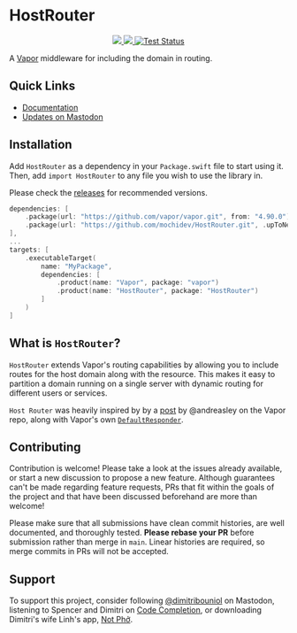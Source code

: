 # HostRouter

<p align="center">
    <a href="https://swiftpackageindex.com/mochidev/HostRouter">
        <img src="https://img.shields.io/endpoint?url=https%3A%2F%2Fswiftpackageindex.com%2Fapi%2Fpackages%2Fmochidev%2FHostRouter%2Fbadge%3Ftype%3Dswift-versions" />
    </a>
    <a href="https://swiftpackageindex.com/mochidev/HostRouter">
        <img src="https://img.shields.io/endpoint?url=https%3A%2F%2Fswiftpackageindex.com%2Fapi%2Fpackages%2Fmochidev%2FHostRouter%2Fbadge%3Ftype%3Dplatforms" />
    </a>
    <a href="https://github.com/mochidev/HostRouter/actions?query=workflow%3A%22Test+HostRouter%22">
        <img src="https://github.com/mochidev/HostRouter/workflows/Test%20HostRouter/badge.svg" alt="Test Status" />
    </a>
</p>

A [Vapor](https://vapor.codes) middleware for including the domain in routing.

## Quick Links

- [Documentation](https://swiftpackageindex.com/mochidev/HostRouter/documentation)
- [Updates on Mastodon](https://mastodon.social/tags/HostRouter)

## Installation

Add `HostRouter` as a dependency in your `Package.swift` file to start using it. Then, add `import HostRouter` to any file you wish to use the library in.

Please check the [releases](https://github.com/mochidev/HostRouter/releases) for recommended versions.

```swift
dependencies: [
    .package(url: "https://github.com/vapor/vapor.git", from: "4.90.0"),
    .package(url: "https://github.com/mochidev/HostRouter.git", .upToNextMinor(from: "0.1.0")),
],
...
targets: [
    .executableTarget(
        name: "MyPackage",
        dependencies: [
            .product(name: "Vapor", package: "vapor")
            .product(name: "HostRouter", package: "HostRouter")
        ]
    )
]
```

## What is `HostRouter`?

`HostRouter` extends Vapor's routing capabilities by allowing you to include routes for the host domain along with the resource. This makes it easy to partition a domain running on a single server with dynamic routing for different users or services.

`Host Router` was heavily inspired by by a [post](https://github.com/vapor/vapor/issues/2745#issuecomment-1450795410) by @andreasley on the Vapor repo, along with Vapor's own [`DefaultResponder`](https://github.com/vapor/vapor/blob/main/Sources/Vapor/Responder/DefaultResponder.swift).

## Contributing

Contribution is welcome! Please take a look at the issues already available, or start a new discussion to propose a new feature. Although guarantees can't be made regarding feature requests, PRs that fit within the goals of the project and that have been discussed beforehand are more than welcome!

Please make sure that all submissions have clean commit histories, are well documented, and thoroughly tested. **Please rebase your PR** before submission rather than merge in `main`. Linear histories are required, so merge commits in PRs will not be accepted.

## Support

To support this project, consider following [@dimitribouniol](https://mastodon.social/@dimitribouniol) on Mastodon, listening to Spencer and Dimitri on [Code Completion](https://mastodon.social/@codecompletion), or downloading Dimitri's wife Linh's app, [Not Phở](https://notpho.app/).
